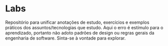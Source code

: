 # Labs

Repositório para unificar anotações de estudo, exercícios e exemplos práticos dos assuntos/tecnologias que estudo. Aqui o erro é estímulo para o aprendizado, portanto não adoto padrões de design ou regras gerais da engenharia de software. Sinta-se à vontade para explorar.

